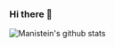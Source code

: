### Hi there 👋

<!--
**Manistein/Manistein** is a ✨ _special_ ✨ repository because its `README.md` (this file) appears on your GitHub profile.

Here are some ideas to get you started:

- 🔭 I’m currently working on ...
- 🌱 I’m currently learning ...
- 👯 I’m looking to collaborate on ...
- 🤔 I’m looking for help with ...
- 💬 Ask me about ...
- 📫 How to reach me: ...
- 😄 Pronouns: ...
- ⚡ Fun fact: ...
-->

![Manistein's github stats](https://github-readme-stats.vercel.app/api?username=Manistein&show_icons=true&bg_color=30,48C9B0,904e95&title_color=fff&text_color=fff)

